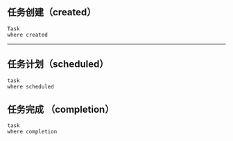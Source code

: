 ## 任务创建（created）
```dataview
Task 
where created
```
---
## 任务计划（scheduled）
```dataview
task 
where scheduled
```

## 任务完成 （completion）
```dataview 
task 
where completion
```
